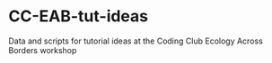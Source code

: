 # CC-EAB-tut-ideas
Data and scripts for tutorial ideas at the Coding Club Ecology Across Borders workshop
